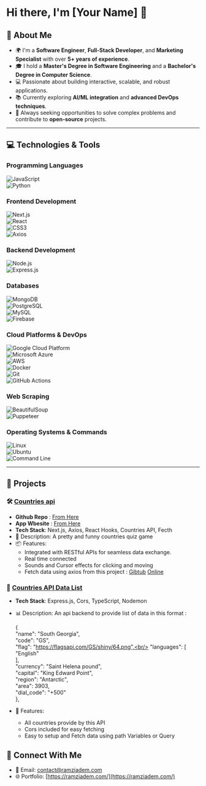# Hi there, I'm [Your Name] 👋

## 🌟 About Me  
- 🌍 I'm a **Software Engineer**, **Full-Stack Developer**, and **Marketing Specialist** with over **5+ years of experience**.  
- 🎓 I hold a **Master's Degree in Software Engineering** and a **Bachelor's Degree in Computer Science**.  
- 💻 Passionate about building interactive, scalable, and robust applications.  
- 📚 Currently exploring **AI/ML integration** and **advanced DevOps techniques**.  
- 🔭 Always seeking opportunities to solve complex problems and contribute to **open-source** projects.  

---

## 💻 Technologies & Tools  

### **Programming Languages**  
![JavaScript](https://img.shields.io/badge/-JavaScript-F7DF1E?logo=javascript&logoColor=black)  
![Python](https://img.shields.io/badge/-Python-3776AB?logo=python&logoColor=white)  

### **Frontend Development**  
![Next.js](https://img.shields.io/badge/-Next.js-black?logo=next.js&logoColor=white)  
![React](https://img.shields.io/badge/-React-61DAFB?logo=react&logoColor=black)  
![CSS3](https://img.shields.io/badge/-CSS3-1572B6?logo=css3&logoColor=white)  
![Axios](https://img.shields.io/badge/-Axios-5A29E4?logo=axios&logoColor=white)  

### **Backend Development**  
![Node.js](https://img.shields.io/badge/-Node.js-339933?logo=nodedotjs&logoColor=white)  
![Express.js](https://img.shields.io/badge/-Express.js-404D59?logo=express&logoColor=white)  

### **Databases**  
![MongoDB](https://img.shields.io/badge/-MongoDB-47A248?logo=mongodb&logoColor=white)  
![PostgreSQL](https://img.shields.io/badge/-PostgreSQL-4169E1?logo=postgresql&logoColor=white)  
![MySQL](https://img.shields.io/badge/-MySQL-4479A1?logo=mysql&logoColor=white)  
![Firebase](https://img.shields.io/badge/-Firebase-FFCA28?logo=firebase&logoColor=black)  

### **Cloud Platforms & DevOps**  
![Google Cloud Platform](https://img.shields.io/badge/-Google%20Cloud-4285F4?logo=googlecloud&logoColor=white)  
![Microsoft Azure](https://img.shields.io/badge/-Microsoft%20Azure-0078D4?logo=microsoftazure&logoColor=white)  
![AWS](https://img.shields.io/badge/-AWS-232F3E?logo=amazonaws&logoColor=white)  
![Docker](https://img.shields.io/badge/-Docker-2496ED?logo=docker&logoColor=white)  
![Git](https://img.shields.io/badge/-Git-F05032?logo=git&logoColor=white)  
![GitHub Actions](https://img.shields.io/badge/-GitHub%20Actions-2088FF?logo=githubactions&logoColor=white)  

### **Web Scraping**  
![BeautifulSoup](https://img.shields.io/badge/-BeautifulSoup-FF7F50?logo=python&logoColor=white)  
![Puppeteer](https://img.shields.io/badge/-Puppeteer-40B5A4?logo=puppeteer&logoColor=white)  

### **Operating Systems & Commands**  
![Linux](https://img.shields.io/badge/-Linux-FCC624?logo=linux&logoColor=black)  
![Ubuntu](https://img.shields.io/badge/-Ubuntu-E95420?logo=ubuntu&logoColor=white)  
![Command Line](https://img.shields.io/badge/-Command%20Line-4A4A4A?logo=windowsterminal&logoColor=white)  

---

## 🚀 Projects  

### 🛠️ [Countries api](https://github.com/ramziadem/countriesfacts-quiz)  

- **Github Repo** : [From Here](https://github.com/ramziadem/countriesfacts-quiz)
- **App Wbesite** : [From Here](https://countriesfacts-quiz.onrender.com/)
- **Tech Stack**: Next.js, Axios, React Hooks, Countries API, Fecth
- 🌟 Description: A pretty and funny countries quiz game
- 📦 Features:  
  - Integrated with RESTful APIs for seamless data exchange.  
  - Real time connected
  - Sounds and Cursor effects for clicking and moving
  - Fetch data using axios from this project : [Gibtub](https://github.com/ramziadem/country-data-api) [Online](https://country-data-api.onrender.com/countries)

### 🧩 [Countries API Data List](https://github.com/ramziadem/country-data-api)  
- **Tech Stack**: Express.js, Cors, TypeScript, Nodemon
- 📊 Description: An api backend to provide list of data in this format :

  {<br/>
    "name": "South Georgia",<br/>
    "code": "GS",<br/>
    "flag": "https://flagsapi.com/GS/shiny/64.png",<br/>
    "languages": [<br/>
      "English"<br/>
    ],<br/>
    "currency": "Saint Helena pound",<br/>
    "capital": "King Edward Point",<br/>
    "region": "Antarctic",<br/>
    "area": 3903,<br/>
    "dial_code": "+500"<br/>
  },<br/>
  
- 🚀 Features:  
  - All countries provide by this API
  - Cors included for easy fetching
  - Easy to setup and Fetch data using path Variables or Query


## 🤝 Connect With Me  

- 📧 Email: [contact@ramziadem.com](mailto:contact@ramziadem.com)    
- 🌐 Portfolio: [https://ramziadem.com/](https://ramziadem.com/)  
